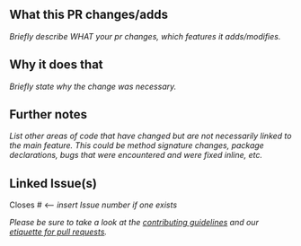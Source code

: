 ## What this PR changes/adds

_Briefly describe WHAT your pr changes, which features it adds/modifies._

## Why it does that

_Briefly state why the change was necessary._

## Further notes

_List other areas of code that have changed but are not necessarily linked to the main feature. This could be method
signature changes, package declarations, bugs that were encountered and were fixed inline, etc._

## Linked Issue(s)

Closes # <-- _insert Issue number if one exists_

_Please be sure to take a look at the [contributing guidelines](https://github.com/eclipse-edc/.github/blob/main/CONTRIBUTING.md#submit-a-pull-request) and our [etiquette for pull requests](https://github.com/eclipse-edc/.github/blob/main/contributing/pr_etiquette.md)._
